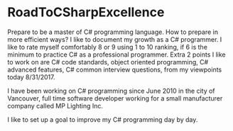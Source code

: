 # RoadToCSharpExcellence
Prepare to be a master of C# programming language. How to prepare in more efficient ways? 
I like to document my growth as a C# programmer. I like to rate myself comfortably 8 or 9 using 1 to 10 ranking, 
if 6 is the minimum to practice C# as a professional programmer. Extra 2 points I like to work on are C# code standards, 
object oriented programming, C# advanced features, C# common interview questions, from my viewpoints today 8/31/2017. 

I have been working on C# programming since June 2010 in the city of Vancouver, full time software developer working for
a small manufacturer company called MP Lighting Inc. 

I like to set up a goal to improve my C# programming day by day. 
